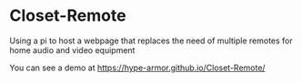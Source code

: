 # Closet-Remote
Using a pi to host a webpage that replaces the need of multiple remotes for home audio and video equipment

You can see a demo at https://hype-armor.github.io/Closet-Remote/
